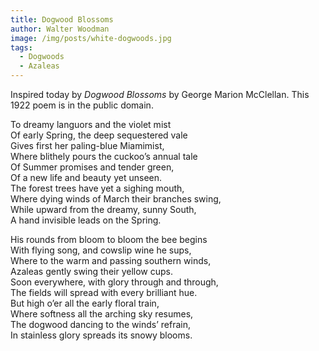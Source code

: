 ```yaml
---
title: Dogwood Blossoms
author: Walter Woodman
image: /img/posts/white-dogwoods.jpg
tags:
  - Dogwoods
  - Azaleas
---
```

Inspired today by *Dogwood Blossoms* by George Marion McClellan. This 1922 poem is in the public domain.

To dreamy languors and the violet mist<br>
   Of early Spring, the deep sequestered vale<br>
Gives first her paling-blue Miamimist,<br>
    Where blithely pours the cuckoo’s annual tale<br>
Of Summer promises and tender green,<br>
    Of a new life and beauty yet unseen.<br>
The forest trees have yet a sighing mouth,<br>
    Where dying winds of March their branches swing,<br>
While upward from the dreamy, sunny South,<br>
    A hand invisible leads on the Spring.<br>

His rounds from bloom to bloom the bee begins<br>
    With flying song, and cowslip wine he sups,<br>
Where to the warm and passing southern winds,<br>
    Azaleas gently swing their yellow cups.<br>
Soon everywhere, with glory through and through,<br>
    The fields will spread with every brilliant hue.<br>
But high o’er all the early floral train,<br>
    Where softness all the arching sky resumes,<br>
The dogwood dancing to the winds’ refrain,<br>
    In stainless glory spreads its snowy blooms.
